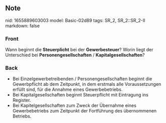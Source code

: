 ## Note
nid: 1655889603003
model: Basic-02d89
tags: SR_2, SR_2::SR_2-II
markdown: false

### Front
Wann beginnt die <b>Steuerplicht</b> bei der <b>Gewerbesteuer</b>?
Worin liegt der Unterschied bei <b>Personengesellschaften</b> /
<b>Kapitalgesellschaften</b>?

### Back
<ul>
  <li>Bei Einzelgewerbetreibenden / Personengesellschaften beginnt
  die Gewerbpflicht ab dem Zeitpunkt, in dem erstmals alle
  Voraussetzungen erfüllt sind, für die Annahme eines
  Gewerbebetriebs.
  <li>Bei Kapitalgesellschaften beginnt Steuerpflicht mit
  Eintragung ins Register.
  <li>Bei Kapitelgesellschaften zum Zweck der Übernahme eines
  Gewerbebetriebs zum Zeitpunkt der Fortführung des übernommenen
  Betriebs.
</ul>
